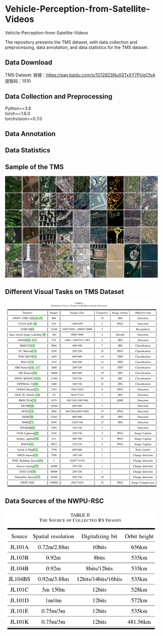 # Vehicle-Perception-from-Satellite-Videos


Vehicle-Perception-from-Satellite-Videos


The repository presents the TMS dataset, with data collection and preprocessing, data annotation, and data statistics for the TMS dataset.


## Data Download  
 
  TMS Dataset: 链接：https://pan.baidu.com/s/1O128ZSNu03TxXY7PUgCfsA 
提取码：1510 

## Data Collection and Preprocessing

Python==3.6  
torch==1.6.0  
torchvision==0.7.0

## Data Annotation
  
## Data Statistics

## Sample of the TMS
  
![image](https://github.com/Chenxi1510/Remote-sensing-Image-Compression/blob/main/Image/data.JPG)


## Different Visual Tasks on TMS Dataset

![image](https://github.com/Chenxi1510/Remote-sensing-Image-Compression/blob/main/Image/DIFFERNET.png)


## Data Sources of the NWPU-RSC
![image](https://github.com/Chenxi1510/Remote-sensing-Image-Compression/blob/main/Image/SOURCE.png)







